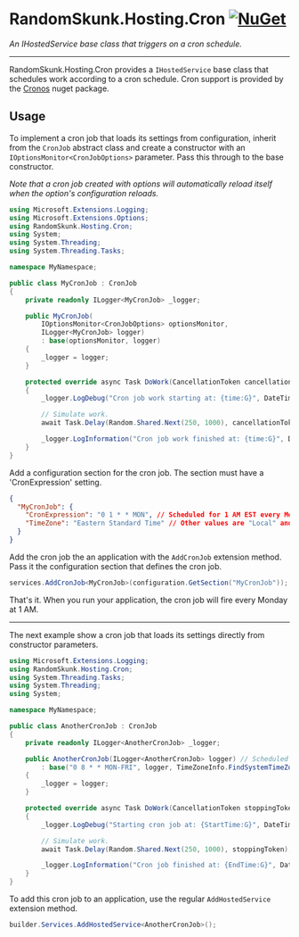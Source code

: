 # RandomSkunk.Hosting.Cron [![NuGet](https://img.shields.io/nuget/v/RandomSkunk.Hosting.Cron.svg)](https://www.nuget.org/packages/RandomSkunk.Hosting.Cron)

*An IHostedService base class that triggers on a cron schedule.*

---

RandomSkunk.Hosting.Cron provides a `IHostedService` base class that schedules work according to a cron schedule. Cron support is provided by the [Cronos](https://github.com/HangfireIO/Cronos) nuget package.

## Usage

To implement a cron job that loads its settings from configuration, inherit from the `CronJob` abstract class and create a constructor with an `IOptionsMonitor<CronJobOptions>` parameter. Pass this through to the base constructor.

*Note that a cron job created with options will automatically reload itself when the option's configuration reloads.*

```c#
using Microsoft.Extensions.Logging;
using Microsoft.Extensions.Options;
using RandomSkunk.Hosting.Cron;
using System;
using System.Threading;
using System.Threading.Tasks;

namespace MyNamespace;

public class MyCronJob : CronJob
{
    private readonly ILogger<MyCronJob> _logger;

    public MyCronJob(
        IOptionsMonitor<CronJobOptions> optionsMonitor,
        ILogger<MyCronJob> logger)
        : base(optionsMonitor, logger)
    {
        _logger = logger;
    }

    protected override async Task DoWork(CancellationToken cancellationToken)
    {
        _logger.LogDebug("Cron job work starting at: {time:G}", DateTimeOffset.Now);

        // Simulate work.
        await Task.Delay(Random.Shared.Next(250, 1000), cancellationToken);

        _logger.LogInformation("Cron job work finished at: {time:G}", DateTimeOffset.Now);
    }
}
```

Add a configuration section for the cron job. The section must have a 'CronExpression' setting.

```json
{
  "MyCronJob": {
    "CronExpression": "0 1 * * MON", // Scheduled for 1 AM EST every Monday.
    "TimeZone": "Eastern Standard Time" // Other values are "Local" and "UTC".
  }
}
```

Add the cron job the an application with the `AddCronJob` extension method. Pass it the configuration section that defines the
cron job.

```c#
services.AddCronJob<MyCronJob>(configuration.GetSection("MyCronJob"));
```

That's it. When you run your application, the cron job will fire every Monday at 1 AM.

---

The next example show a cron job that loads its settings directly from constructor parameters.

```c#
using Microsoft.Extensions.Logging;
using RandomSkunk.Hosting.Cron;
using System.Threading.Tasks;
using System.Threading;
using System;

namespace MyNamespace;

public class AnotherCronJob : CronJob
{
    private readonly ILogger<AnotherCronJob> _logger;

    public AnotherCronJob(ILogger<AnotherCronJob> logger) // Scheduled for 8 AM PST Monday through Friday.
        : base("0 8 * * MON-FRI", logger, TimeZoneInfo.FindSystemTimeZoneById("Pacific Standard Time"))
    {
        _logger = logger;
    }

    protected override async Task DoWork(CancellationToken stoppingToken)
    {
        _logger.LogDebug("Starting cron job at: {StartTime:G}", DateTime.Now);

        // Simulate work.
        await Task.Delay(Random.Shared.Next(250, 1000), stoppingToken);

        _logger.LogInformation("Cron job finished at: {EndTime:G}", DateTime.Now);
    }
}
```

To add this cron job to an application, use the regular `AddHostedService` extension method.

```c#
builder.Services.AddHostedService<AnotherCronJob>();
```
